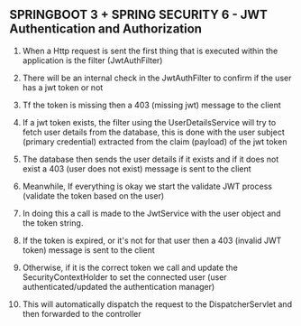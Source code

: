 ## SPRINGBOOT 3 + SPRING SECURITY 6 - JWT Authentication and Authorization

1. When a Http request is sent the first thing that is executed within the application is the filter (JwtAuthFilter)

2. There will be an internal check in the JwtAuthFilter to confirm if the user has a jwt token or not

3. Tf the token is missing then a 403 (missing jwt) message to the client

4. If a jwt token exists, the filter using the UserDetailsService will try to fetch user details from the database, this is done with the user subject (primary credential) extracted from the claim (payload) of the jwt token

5. The database then sends the user details if it exists and if it does not exist a 403 (user does not exist) message is sent to the client

6. Meanwhile, If everything is okay we start the validate JWT process (validate the token based on the user)

7. In doing this a call is made to the JwtService with the user object and the token string.

8. If the token is expired, or it's not for that user then a 403 (invalid JWT token) message is sent to the client

9. Otherwise, if it is the correct token we call and update the SecurityContextHolder to set the connected user (user authenticated/updated the authentication manager)

10. This will automatically dispatch the request to the DispatcherServlet and then forwarded to the controller
